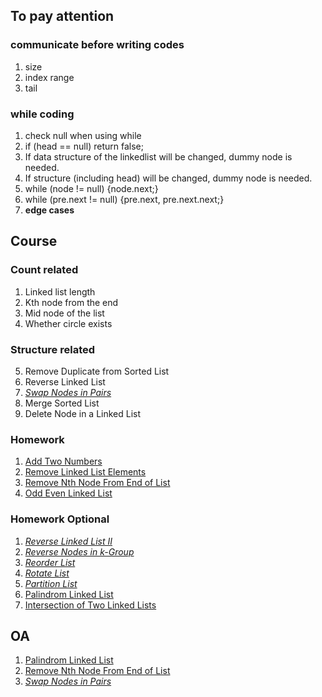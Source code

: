 ## To pay attention 
### communicate before writing codes
1. size
2. index range
3. tail

### while coding
1. check null when using while
2. if (head == null) return false;
3. If data structure of the linkedlist will be changed, dummy node is needed.
4. If structure (including head) will be changed, dummy node is needed.
5. while (node != null) {node.next;}
6. while (pre.next != null) {pre.next, pre.next.next;}
7. **edge cases**

## Course
### Count related
1. Linked list length
2. Kth node from the end
3. Mid node of the list
4. Whether circle exists
### Structure related
5. Remove Duplicate from Sorted List
6. Reverse Linked List
7. *[Swap Nodes in Pairs](https://leetcode.com/problems/swap-nodes-in-pairs/)*
8. Merge Sorted List
9. Delete Node in a Linked List
### Homework
1. [Add Two Numbers](https://leetcode.com/problems/add-two-numbers/)
2. [Remove Linked List Elements](https://leetcode.com/problems/remove-linked-list-elements/)
3. [Remove Nth Node From End of List](https://leetcode.com/problems/remove-nth-node-from-end-of-list/)
4. [Odd Even Linked List](https://leetcode.com/problems/odd-even-linked-list/)
### Homework Optional
1. *[Reverse Linked List II](https://leetcode.com/problems/reverse-linked-list-ii/)*
2. *[Reverse Nodes in k-Group](https://leetcode.com/problems/reverse-nodes-in-k-group/)*
3. *[Reorder List](https://leetcode.com/problems/reorder-list/#/description)*
4. *[Rotate List](https://leetcode.com/problems/rotate-list/)*
5. *[Partition List](https://leetcode.com/problems/partition-list/#/description)*
6. [Palindrom Linked List](https://leetcode.com/problems/palindrome-linked-list/?tab=Description)
7. [Intersection of Two Linked Lists](https://leetcode.com/problems/intersection-of-two-linked-lists/#/submissions/1)
## OA
1. [Palindrom Linked List](https://leetcode.com/problems/palindrome-linked-list/?tab=Description)
2. [Remove Nth Node From End of List](https://leetcode.com/problems/remove-nth-node-from-end-of-list/)
3. *[Swap Nodes in Pairs](https://leetcode.com/problems/swap-nodes-in-pairs/)*


